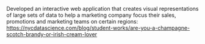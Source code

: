 Developed an interactive web application that creates visual representations of large sets of data to help a marketing company focus their sales, promotions and marketing teams on certain regions:
https://nycdatascience.com/blog/student-works/are-you-a-champagne-scotch-brandy-or-irish-cream-lover
